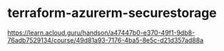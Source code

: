 # terraform-azurerm-securestorage
https://learn.acloud.guru/handson/a47447b0-e370-49f1-9db8-76adb7529134/course/49d81a93-7176-4ba5-8e5c-d21d357ad88a
